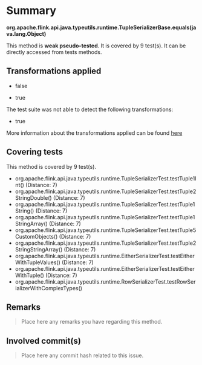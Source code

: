 # Summary
**org.apache.flink.api.java.typeutils.runtime.TupleSerializerBase.equals(java.lang.Object)**

This method is **weak pseudo-tested**.
It is covered by 9 test(s). It can be directly accessed from tests methods.


## Transformations applied

- false

- true


The test suite was not able to detect the following transformations:
 * true 


More information about the transformations applied can be found [here](https://github.com/STAMP-project/pitest-descartes)

## Covering tests
This method is covered by 9 test(s).
* org.apache.flink.api.java.typeutils.runtime.TupleSerializerTest.testTuple1Int() (Distance: 7)
* org.apache.flink.api.java.typeutils.runtime.TupleSerializerTest.testTuple2StringDouble() (Distance: 7)
* org.apache.flink.api.java.typeutils.runtime.TupleSerializerTest.testTuple1String() (Distance: 7)
* org.apache.flink.api.java.typeutils.runtime.TupleSerializerTest.testTuple1StringArray() (Distance: 7)
* org.apache.flink.api.java.typeutils.runtime.TupleSerializerTest.testTuple5CustomObjects() (Distance: 7)
* org.apache.flink.api.java.typeutils.runtime.TupleSerializerTest.testTuple2StringStringArray() (Distance: 7)
* org.apache.flink.api.java.typeutils.runtime.EitherSerializerTest.testEitherWithTupleValues() (Distance: 7)
* org.apache.flink.api.java.typeutils.runtime.EitherSerializerTest.testEitherWithTuple() (Distance: 7)
* org.apache.flink.api.java.typeutils.runtime.RowSerializerTest.testRowSerializerWithComplexTypes()


## Remarks
> Place here any remarks you have regarding this method.

## Involved commit(s)

> Place here any commit hash related to this issue.
